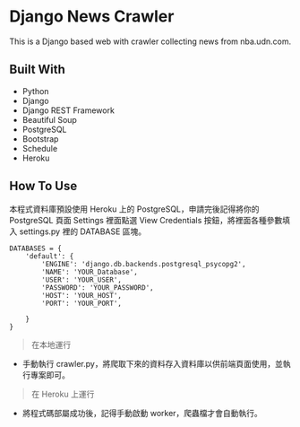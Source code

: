 # Django News Crawler

This is a Django based web with crawler collecting news from nba.udn.com.

## Built With

- Python
- Django
- Django REST Framework
- Beautiful Soup
- PostgreSQL
- Bootstrap
- Schedule
- Heroku

## How To Use

本程式資料庫預設使用 Heroku 上的 PostgreSQL，申請完後記得將你的 PostgreSQL 頁面 Settings 裡面點選 View Credentials 按鈕，將裡面各種參數填入 settings.py 裡的 DATABASE 區塊。

```
DATABASES = {
    'default': {
        'ENGINE': 'django.db.backends.postgresql_psycopg2',
        'NAME': 'YOUR_Database',
        'USER': 'YOUR_USER',
        'PASSWORD': 'YOUR_PASSWORD',
        'HOST': 'YOUR_HOST',
        'PORT': 'YOUR_PORT',

    }
}
```

> 在本地運行

- 手動執行 crawler.py，將爬取下來的資料存入資料庫以供前端頁面使用，並執行專案即可。

> 在 Heroku 上運行

- 將程式碼部屬成功後，記得手動啟動 worker，爬蟲檔才會自動執行。

